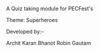 A Quiz taking module for PECFest's

Theme: Superheroes

Developed by:-

Archit			Karan Bhanot 			Robin Gautam